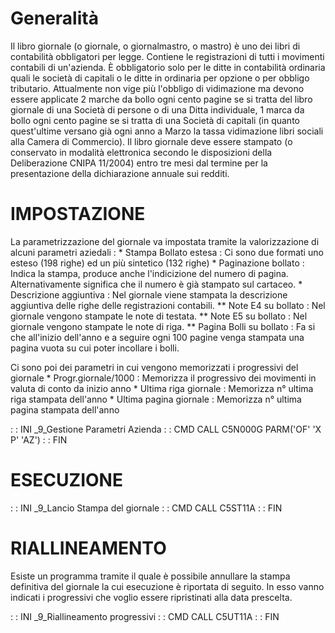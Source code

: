 # Generalità
Il libro giornale (o giornale, o giornalmastro, o mastro) è uno dei libri di contabilità obbligatori per legge. Contiene le registrazioni di tutti i movimenti contabili di un'azienda. È obbligatorio solo per le ditte in contabilità ordinaria quali le società di capitali o le ditte in ordinaria per opzione o per obbligo tributario. Attualmente non vige più l'obbligo di vidimazione ma devono essere applicate 2 marche da bollo ogni cento pagine se si tratta del libro giornale di una Società di persone o di una Ditta individuale, 1 marca da bollo ogni cento pagine se si tratta di una Società di capitali (in quanto quest'ultime versano già ogni anno a Marzo la tassa vidimazione libri sociali alla Camera di Commercio). Il libro giornale deve essere stampato (o conservato in modalità elettronica secondo le disposizioni della Deliberazione CNIPA 11/2004) entro tre mesi dal termine per la presentazione della dichiarazione annuale sui redditi.

# IMPOSTAZIONE
La parametrizzazione del giornale va impostata tramite la valorizzazione di alcuni  parametri aziedali : 
 \* Stampa Bollato estesa   :  Ci sono due formati uno esteso (198 righe) ed un più sintetico (132 righe)
 \* Paginazione bollato     :  Indica la stampa, produce anche l'indicizione del numero di pagina. Alternativamente significa che il numero è già stampato sul cartaceo.
 \* Descrizione aggiuntiva  :  Nel giornale viene stampata la descrizione aggiuntiva delle righe delle registrazioni contabili.
\*\* Note E4 su bollato      :  Nel giornale vengono stampate le note di testata.
\*\* Note E5 su bollato      :  Nel giornale vengono stampate le note di riga.
\*\* Pagina Bolli su bollato :  Fa si che all'inizio dell'anno e a seguire ogni 100 pagine venga stampata una pagina vuota su cui poter incollare i bolli.

 Ci sono poi dei parametri in cui vengono memorizzati i progressivi del giornale
 \* Progr.giornale/1000     :  Memorizza il progressivo dei movimenti in valuta di conto da inizio anno
 \* Ultima riga giornale    :  Memorizza n° ultima riga stampata dell'anno
 \* Ultima pagina giornale  :  Memorizza n° ultima pagina stampata dell'anno

 :  : INI _9_Gestione Parametri Azienda
 :  : CMD CALL C5N000G PARM('OF' 'X P' 'AZ')
 :  : FIN

# ESECUZIONE
 :  : INI _9_Lancio Stampa del giornale
 :  : CMD CALL C5ST11A
 :  : FIN

# RIALLINEAMENTO
Esiste un programma tramite il quale è possibile annullare la stampa definitiva del giornale la cui esecuzione è riportata di seguito.
In esso vanno indicati i progressivi che voglio essere ripristinati alla data prescelta.

 :  : INI _9_Riallineamento progressivi
 :  : CMD CALL C5UT11A
 :  : FIN
